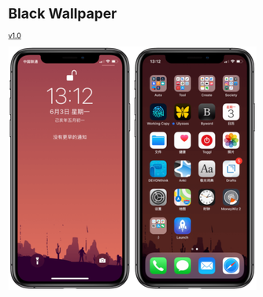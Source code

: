 # Black Wallpaper

[v1.0](https://www.icloud.com/shortcuts/bef6aca0a88341f7acfb86b1e47ab9de)

![title](img.png)